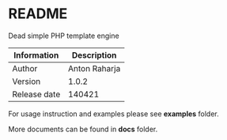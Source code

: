 README
======

Dead simple PHP template engine

Information      | Description
---------------- | ----------------
Author           | Anton Raharja
Version          | 1.0.2
Release date     | 140421

For usage instruction and examples please see **examples** folder.

More documents can be found in **docs** folder.
